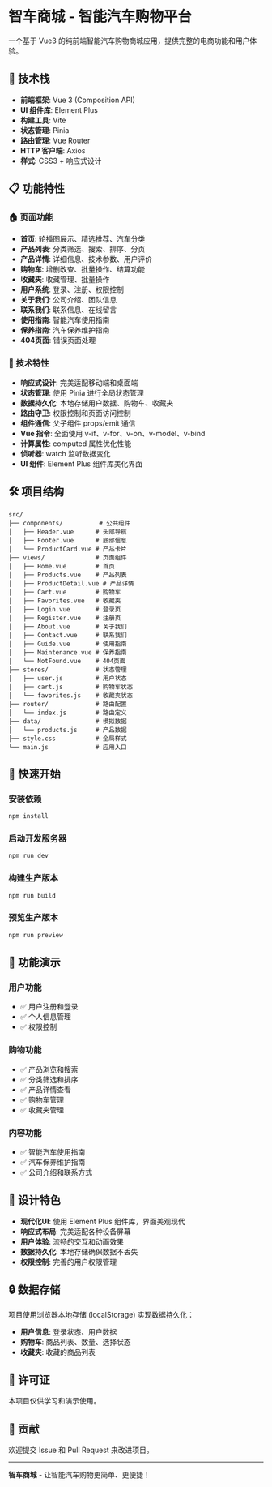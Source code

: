 # 智车商城 - 智能汽车购物平台

一个基于 Vue3 的纯前端智能汽车购物商城应用，提供完整的电商功能和用户体验。

## 🚀 技术栈

- **前端框架**: Vue 3 (Composition API)
- **UI 组件库**: Element Plus
- **构建工具**: Vite
- **状态管理**: Pinia
- **路由管理**: Vue Router
- **HTTP 客户端**: Axios
- **样式**: CSS3 + 响应式设计

## 📋 功能特性

### 🏠 页面功能
- **首页**: 轮播图展示、精选推荐、汽车分类
- **产品列表**: 分类筛选、搜索、排序、分页
- **产品详情**: 详细信息、技术参数、用户评价
- **购物车**: 增删改查、批量操作、结算功能
- **收藏夹**: 收藏管理、批量操作
- **用户系统**: 登录、注册、权限控制
- **关于我们**: 公司介绍、团队信息
- **联系我们**: 联系信息、在线留言
- **使用指南**: 智能汽车使用指南
- **保养指南**: 汽车保养维护指南
- **404页面**: 错误页面处理

### 🔧 技术特性
- **响应式设计**: 完美适配移动端和桌面端
- **状态管理**: 使用 Pinia 进行全局状态管理
- **数据持久化**: 本地存储用户数据、购物车、收藏夹
- **路由守卫**: 权限控制和页面访问控制
- **组件通信**: 父子组件 props/emit 通信
- **Vue 指令**: 全面使用 v-if、v-for、v-on、v-model、v-bind
- **计算属性**: computed 属性优化性能
- **侦听器**: watch 监听数据变化
- **UI 组件**: Element Plus 组件库美化界面

## 🛠️ 项目结构

```
src/
├── components/          # 公共组件
│   ├── Header.vue      # 头部导航
│   ├── Footer.vue      # 底部信息
│   └── ProductCard.vue # 产品卡片
├── views/              # 页面组件
│   ├── Home.vue        # 首页
│   ├── Products.vue    # 产品列表
│   ├── ProductDetail.vue # 产品详情
│   ├── Cart.vue        # 购物车
│   ├── Favorites.vue   # 收藏夹
│   ├── Login.vue       # 登录页
│   ├── Register.vue    # 注册页
│   ├── About.vue       # 关于我们
│   ├── Contact.vue     # 联系我们
│   ├── Guide.vue       # 使用指南
│   ├── Maintenance.vue # 保养指南
│   └── NotFound.vue    # 404页面
├── stores/             # 状态管理
│   ├── user.js         # 用户状态
│   ├── cart.js         # 购物车状态
│   └── favorites.js    # 收藏夹状态
├── router/             # 路由配置
│   └── index.js        # 路由定义
├── data/               # 模拟数据
│   └── products.js     # 产品数据
├── style.css           # 全局样式
└── main.js             # 应用入口
```

## 🚀 快速开始

### 安装依赖
```bash
npm install
```

### 启动开发服务器
```bash
npm run dev
```

### 构建生产版本
```bash
npm run build
```

### 预览生产版本
```bash
npm run preview
```

## 📱 功能演示

### 用户功能
- ✅ 用户注册和登录
- ✅ 个人信息管理
- ✅ 权限控制

### 购物功能
- ✅ 产品浏览和搜索
- ✅ 分类筛选和排序
- ✅ 产品详情查看
- ✅ 购物车管理
- ✅ 收藏夹管理

### 内容功能
- ✅ 智能汽车使用指南
- ✅ 汽车保养维护指南
- ✅ 公司介绍和联系方式

## 🎨 设计特色

- **现代化UI**: 使用 Element Plus 组件库，界面美观现代
- **响应式布局**: 完美适配各种设备屏幕
- **用户体验**: 流畅的交互和动画效果
- **数据持久化**: 本地存储确保数据不丢失
- **权限控制**: 完善的用户权限管理

## 🔒 数据存储

项目使用浏览器本地存储 (localStorage) 实现数据持久化：

- **用户信息**: 登录状态、用户数据
- **购物车**: 商品列表、数量、选择状态
- **收藏夹**: 收藏的商品列表

## 📄 许可证

本项目仅供学习和演示使用。

## 🤝 贡献

欢迎提交 Issue 和 Pull Request 来改进项目。

---

**智车商城** - 让智能汽车购物更简单、更便捷！ 